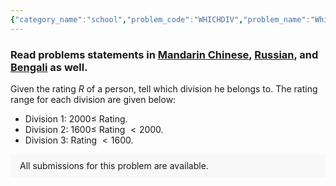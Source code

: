 ```yaml
---
{"category_name":"school","problem_code":"WHICHDIV","problem_name":"Which Division","problemComponents":{"constraints":"- $1 \\leq T \\leq 1000$\n- $1000 \\leq R \\leq 4500$\n","constraintsState":true,"subtasks":"- 30 points : $1 \\leq R \\leq 10000$\n- 70 points : $1 \\leq R \\leq 10^9$\n","subtasksState":false,"inputFormat":"- The first line of the input contains $T$ - the number of test cases. Then the test cases follow.\n- Each testcase contains a single line of input, which contains a single integer $R$.\n","inputFormatState":true,"outputFormat":"For each test case, output on a single line the answer: $1$ if the person belongs to Division $1$, $2$ if the person belongs to Division $2$, and $3$ if the person belongs to Division $3$.\n","outputFormatState":true,"sampleTestCases":{"0":{"id":1,"input":"3\n1500\n4000\n1900","output":"3\n1\n2\n","explanation":"**Test case $1$:** Since the rating of the person lies in the range $[1000, 1600)$, he belongs to Division $3$.\n\n**Test case $2$:** Since the rating of the person lies in the range $[2000, 4500]$, he belongs to Division $1$.\n\n**Test case $3$:** Since the rating of the person lies in the range $[1600, 2000)$, he belongs to Division $2$.","isDeleted":false}}},"video_editorial_url":"https://youtu.be/Do85qV5t5lY","languages_supported":{"0":"CPP14","1":"C","2":"JAVA","3":"PYTH 3.6","4":"CPP17","5":"PYTH","6":"PYP3","7":"CS2","8":"ADA","9":"PYPY","10":"TEXT","11":"PAS fpc","12":"NODEJS","13":"RUBY","14":"PHP","15":"GO","16":"HASK","17":"TCL","18":"PERL","19":"SCALA","20":"LUA","21":"kotlin","22":"BASH","23":"JS","24":"LISP sbcl","25":"rust","26":"PAS gpc","27":"BF","28":"CLOJ","29":"R","30":"D","31":"CAML","32":"FORT","33":"ASM","34":"swift","35":"FS","36":"WSPC","37":"LISP clisp","38":"SQL","39":"SCM guile","40":"PERL6","41":"ERL","42":"CLPS","43":"ICK","44":"NICE","45":"PRLG","46":"ICON","47":"COB","48":"SCM chicken","49":"PIKE","50":"SCM qobi","51":"ST","52":"SQLQ","53":"NEM"},"max_timelimit":0.5,"source_sizelimit":50000,"problem_author":"daanish_adm","problem_tester":"","date_added":"19-08-2021","tags":{"0":"cakewalk","1":"cook132","2":"daanish_adm"},"problem_difficulty_level":"Unavailable","best_tag":"","editorial_url":"https://discuss.codechef.com/problems/WHICHDIV","time":{"view_start_date":1629658802,"submit_start_date":1629658802,"visible_start_date":1629658802,"end_date":1735669800},"is_direct_submittable":false,"problemDiscussURL":"https://discuss.codechef.com/search?q=WHICHDIV","is_proctored":false,"visitedContests":{},"layout":"problem"}
---
```

### Read problems statements in [Mandarin Chinese](https://www.codechef.com/download/translated/COOK132/mandarin/WHICHDIV.pdf), [Russian](https://www.codechef.com/download/translated/COOK132/russian/WHICHDIV.pdf), and [Bengali](https://www.codechef.com/download/translated/COOK132/bengali/WHICHDIV.pdf) as well.

Given the rating $R$ of a person, tell which division he belongs to. The rating range for each division are given below:

- Division $1$: $2000 \le$ Rating.
- Division $2$: $1600 \le$ Rating $\lt 2000$.
- Division $3$: Rating $\lt 1600$.

 
<aside style='background: #f8f8f8;padding: 10px 15px;'><div>All submissions for this problem are available.</div></aside>